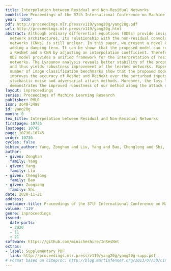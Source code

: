 ```yaml
---
title: Interpolation between Residual and Non-Residual Networks
booktitle: Proceedings of the 37th International Conference on Machine Learning
year: '2020'
pdf: http://proceedings.mlr.press/v119/yang20g/yang20g.pdf
url: http://proceedings.mlr.press/v119/yang20g.html
abstract: Although ordinary differential equations (ODEs) provide insights for designing
  network architectures, its relationship with the non-residual convolutional neural
  networks (CNNs) is still unclear. In this paper, we present a novel ODE model by
  adding a damping term. It can be shown that the proposed model can recover both
  a ResNet and a CNN by adjusting an interpolation coefficient. Therefore, the damped
  ODE model provides a unified framework for the interpretation of residual and non-residual
  networks. The Lyapunov analysis reveals better stability of the proposed model,
  and thus yields robustness improvement of the learned networks. Experiments on a
  number of image classification benchmarks show that the proposed model substantially
  improves the accuracy of ResNet and ResNeXt over the perturbed inputs from both
  stochastic noise and adversarial attack methods. Moreover, the loss landscape analysis
  demonstrates the improved robustness of our method along the attack direction.
layout: inproceedings
series: Proceedings of Machine Learning Research
publisher: PMLR
issn: 2640-3498
id: yang20g
month: 0
tex_title: Interpolation between Residual and Non-Residual Networks
firstpage: 10736
lastpage: 10745
page: 10736-10745
order: 10736
cycles: false
bibtex_author: Yang, Zonghan and Liu, Yang and Bao, Chenglong and Shi, Zuoqiang
author:
- given: Zonghan
  family: Yang
- given: Yang
  family: Liu
- given: Chenglong
  family: Bao
- given: Zuoqiang
  family: Shi
date: 2020-11-21
address: 
container-title: Proceedings of the 37th International Conference on Machine Learning
volume: '119'
genre: inproceedings
issued:
  date-parts:
  - 2020
  - 11
  - 21
software: https://github.com/minicheshire/InResNet
extras:
- label: Supplementary PDF
  link: http://proceedings.mlr.press/v119/yang20g/yang20g-supp.pdf
# Format based on citeproc: http://blog.martinfenner.org/2013/07/30/citeproc-yaml-for-bibliographies/
---
```

